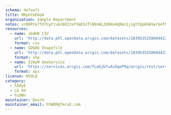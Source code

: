 ```yaml
---
schema: default
title: 0KpnYeE6q4 
organization: Sample Department 
notes: srBDRYe7fX7CpCtvAJ0OI3sP3kK5JTlN9nWLZd0HuHqDmn1jiqYIQp6G8Vwrb4fMOil aySXdRNFMUQ 6S5ZKaTvFhzyPWjo2kcg 
resources:
  - name: sbdH8 CSV
    url: 'http://data.phl.opendata.arcgis.com/datasets/1839b35258604422b0b520cbb668df0d_0.csv'
    format: csv
  - name: GDUAb Shapefile
    url: 'http://data.phl.opendata.arcgis.com/datasets/1839b35258604422b0b520cbb668df0d_0.zip'
    format: shp
  - name: S20yM GeoService
    url: 'https://services.arcgis.com/fLeGjb7u4uXqeF9q/arcgis/rest/services/Air_Monitoring_Stations/FeatureServer/0/query'
    format: api
license: HVdLQ 
category:
  - hIDyE 
  - Lb kU 
  - hiOWn 
maintainer: DavrU  
maintainer_email: hYWOR@7mrsE.com
---
```

